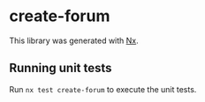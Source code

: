 # create-forum

This library was generated with [Nx](https://nx.dev).

## Running unit tests

Run `nx test create-forum` to execute the unit tests.
